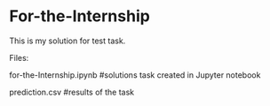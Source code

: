 # For-the-Internship
This is my solution for test task.

Files:

for-the-Internship.ipynb #solutions task created in Jupyter notebook
  
prediction.csv #results of the task
